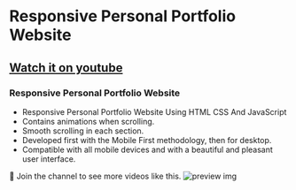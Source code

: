 # Responsive Personal Portfolio Website
## [Watch it on youtube](https://youtu.be/6cidbUHNZRQ)
### Responsive Personal Portfolio Website

- Responsive Personal Portfolio Website Using HTML CSS And JavaScript
- Contains animations when scrolling.
- Smooth scrolling in each section.
- Developed first with the Mobile First methodology, then for desktop.
- Compatible with all mobile devices and with a beautiful and pleasant user interface.

💙 Join the channel to see more videos like this.
![preview img](/preview.png)
